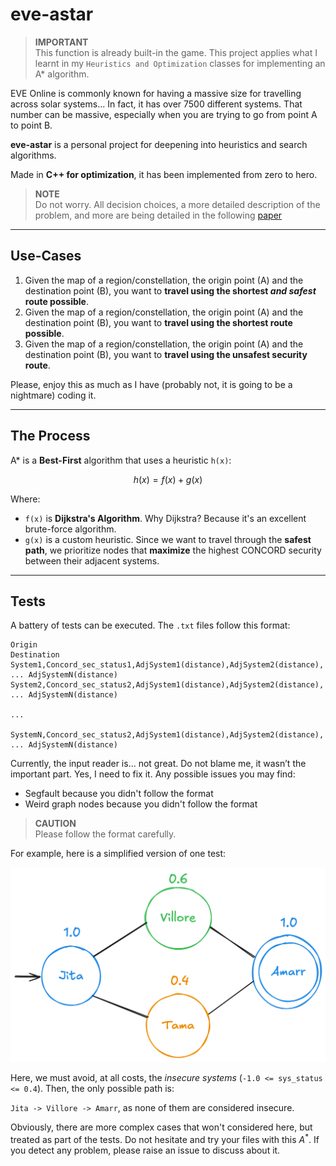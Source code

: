 # eve-astar

> **IMPORTANT**  
> This function is already built-in the game. This project applies what I learnt in my `Heuristics and Optimization` classes for implementing an A* algorithm.

EVE Online is commonly known for having a massive size for travelling across solar systems... In fact, it has over 7500 different systems. That number can be massive, especially when you are trying to go from point A to point B.

**eve-astar** is a personal project for deepening into heuristics and search algorithms.

Made in **C++ for optimization**, it has been implemented from zero to hero.

> **NOTE**  
> Do not worry. All decision choices, a more detailed description of the problem, and more are being detailed in the following [paper](docs/EVE_Astar.pdf)

---

## Use-Cases

1. Given the map of a region/constellation, the origin point (A) and the destination point (B), you want to **travel using the shortest _and safest_ route possible**.
2. Given the map of a region/constellation, the origin point (A) and the destination point (B), you want to **travel using the shortest route possible**.
3. Given the map of a region/constellation, the origin point (A) and the destination point (B), you want to **travel using the unsafest security route**.

Please, enjoy this as much as I have (probably not, it is going to be a nightmare) coding it.

---

## The Process

A\* is a **Best-First** algorithm that uses a heuristic `h(x)`:



$$h(x) = f(x) + g(x)$$

Where:

- `f(x)` is **Dijkstra's Algorithm**. Why Dijkstra? Because it's an excellent brute-force algorithm.
- `g(x)` is a custom heuristic. Since we want to travel through the **safest path**, we prioritize nodes that **maximize** the highest CONCORD security between their adjacent systems.

---

## Tests

A battery of tests can be executed. The `.txt` files follow this format:

```
Origin
Destination
System1,Concord_sec_status1,AdjSystem1(distance),AdjSystem2(distance), ... AdjSystemN(distance) 
System2,Concord_sec_status2,AdjSystem1(distance),AdjSystem2(distance), ... AdjSystemN(distance)

...

SystemN,Concord_sec_status2,AdjSystem1(distance),AdjSystem2(distance), ... AdjSystemN(distance)
```

Currently, the input reader is... not great. Do not blame me, it wasn’t the important part. Yes, I need to fix it. Any possible issues you may find:

- Segfault because you didn't follow the format
- Weird graph nodes because you didn't follow the format

> **CAUTION**  
> Please follow the format carefully.

For example, here is a simplified version of one test:

![A simplified test of the EVE PathFinding Problem](img/useCase.png)

Here, we must avoid, at all costs, the *insecure systems* (`-1.0 <= sys_status <= 0.4`). Then, the only possible path is:

`Jita -> Villore -> Amarr`, as none of them are considered insecure.

Obviously, there are more complex cases that won't considered here, but treated as part of the tests. Do not hesitate and try your files with this $A^*$. If you detect any problem, please raise an issue to discuss about it.



